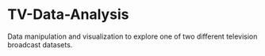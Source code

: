 # TV-Data-Analysis
Data manipulation and visualization to explore one of two different television broadcast datasets.
